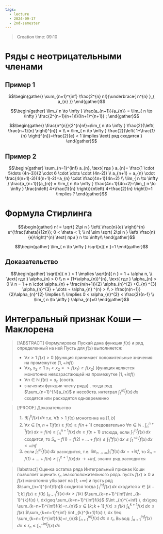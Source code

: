 ```yaml
---
tags:
  - lecture
  - 2024-09-17
  - 2nd-semester
---
```


> Creation time: 09:10

# Ряды с неотрицательными членами

## Пример 1

$$\begin{gather}
\sum_{n=1}^{inf} \frac{2^{n} n!}{\underbrace{ n^{n} }_{ a_{n} }}
\end{gather}$$

$$\begin{gather}
\lim_{ n \to \infty } \frac{a_{n+1}}{a_{n}} = \lim_{ n \to \infty } \frac{2^{n+1}(n+1)!}{(n+1)^{n+1}} ;
\end{gather}$$

$$\begin{gather}
\frac{n^{n}}{2^{n}n!}=\lim_{ n \to \infty } \frac{2}{\left( \frac{n+1}{n} \right)^{n}} = \\ 
= \lim_{ n \to \infty } \frac{2}{\left( 1+\frac{1}{n} \right)^{n}}=\frac{2}{e} < 1 \implies \text{ ряд сходится } 
\end{gather}$$

## Пример 2

$$\begin{gather}
\sum_{n=1}^{inf} a_{n}, \text{ где } a_{n}= \frac{1 \cdot 5\dots (4n-3)}{2 \cdot 6 \cdot \dots  \cdot (4n-2)} \\
a_{n+1} = a_{n}  \cdot  \frac{4(n+1)-3}{4(n+1)-2}=a_{n}  \cdot  \frac{4n+1}{4n+2} \\
\lim_{ n \to \infty } \frac{a_{n+1}}{a_{n}} = \lim_{ n \to \infty } \frac{4n+1}{4n+2}=\lim_{ n \to \infty } \frac{n\left( 4+\frac{1}{n} \right)}{n\left( 4+\frac{2}{n} \right)}=1 \implies ?
\end{gather}$$

# Формула Стирлинга

$$\begin{gather}
n! = \sqrt{ 2\pi n } \left( \frac{n}{e} \right)^{n} e^{\frac{\theta}{12n}}; 0 < \theta < 1; \\
n! \sim \sqrt{ 2\pi n } \left( \frac{n}{e}\right)^{n} \text{ при } n \to \infty\\
\end{gather}$$

$$\begin{gather}
\lim_{ n \to \infty } \sqrt[n]{ n }=1
\end{gather}$$

## Доказательство

$$\begin{gather}
\sqrt[n]{ n } > 1 \implies \sqrt[n]{ n } = 1 + \alpha n, \\
\text{ где } \alpha_{n} > 0 \\
n = (1+\alpha_{n})^{n}, \text{ где } \alpha_{n} > 0 \\
n = 1 + n  \cdot  \alpha_{n} +  \frac{n(n+1)}{2} \alpha_{n}^{2} +C_{n} ^{3} \alpha_{n}^{3} + \dots + \alpha_{n} ^{n} > \\ > \frac{n(n+1)}{2}\alpha_{n}^{2} \implies \\
\implies 0 < \alpha_{n}^{2} < \frac{2}{n-1} \\
\lim_{ n \to \infty } \alpha_{n}=0
\end{gather}$$


# Интегральный признак Коши — Маклорена

>[!ABSTRACT] Формулировка
> Пускай дана функция $f(x)$ и ряд, определенный на ней
> Пусть для $f(x)$ выполняется:
> * $\forall x \geq 1 \ f(x) > 0$ (функция принимает положительные значения на промежутке $[1, +inf)$)
> * $\forall x_{1},x_{2} \geq 1$  $x_{1} < x_{2} = > f(x_{1}) \geq f(x_{2})$ (функция является монотонно невозрастающей на промежутке $[1, +inf)$)
> * $\forall n  \in \mathbb{N}$  $f(n) = a_{n}$ (соотв. 
> * значения функции члену ряда)
> .
> тогда ряд $\sum_{n=1}^{N}a_{n}$ и несобств. интеграл $\int _{1}^{inf} f(x) \, dx$ сходятся или расходятся одновременно

>[!PROOF] Доказательство
>1. $\exists \int _{1}^{b}f(x) \, dx$ т.к. $\forall b > 1 \ f(x)$ монотонна на $[1,b]$
>2. $\forall x  \in [n, n+1] f(n) \geq f(x) \geq f(n+1)$ следовательно $\forall n  \in \mathbb{N}$
>. $\int _{n}^{n+1}f(n) \, dx=f(n) \geq \int _{n}^{n+1}f(x) \, dx\geq f(n+1)$
>отсюда, если $\int _{1}^{inf}f(x) \, dx$ сходится, то $S_{n} - f(1) = f(2)+\dots+f(n) \leq \int _{1}^{n}f(x) \, dx\leq \int _{1}^{+inf} f(x) \, dx < +inf$
>3. если $\int _{1}^{inf} f(x) \, dx$ расходится, т.е. $\lim_{ n \to \infty } \int _{1}^{n}f(x) \, dx=+inf$, то
>$S_{n} = f(1)+\dots + f(n) \geq \int _{1}^{n+1} \, f(x)dx \to + inf$, значит ряд расходится

>[!abstract] Оценка остатка ряда
>Интегральный признак Коши позволяет оценить $r_{n}$ знакоположительного ряда. 
>пусть $f(x) \geq 0$ и $f(x)$ монотонно убывает на $[1; +\infty]$
>и пусть ряд $\sum_{n=1}^{inf}f(n)$ сходится
>тогда $\int_{1}^{inf}f(x) \, dx$ сходится
>$x  \in [k-1;k]$
>$f(x)\geq f(k)$
>$\int ^{k}_{k-1}f(x) \, dx \geq f(k)$
>$\sum_{k=n+1}^{inf}\int _{k-1}^{k}f(x) \, dx\geq \sum_{k=n+1}^{inf}f(k)$ 
>$\int _{n}^{+inf} \, dx\geq \sum_{k=n+1}^{inf}f(k)=r_{n}$
>$x  \in [k; k+1]$
>$f(x)\leq f(k)$
>$\int _{k}^{k+1} f(x) \, dx \leq f(k)$
>$\sum_{k=n+1}^{inf} \int _{k}^{k+1}f(x) \, dx \leq \sum_{k=n+1}^{inf}f(k)=r_{n}$
>$\int _{n+1}^{inf}f(x) \, dx \leq r_{n}$
>Вывод: $\int _{n+1}^{inf}f(x) \, dx\leq r_{n} \leq \int_{n}^{+inf}f(x) \, dx$

